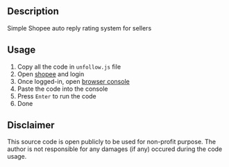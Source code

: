 ## Description

Simple Shopee auto reply rating system for sellers

## Usage

1. Copy all the code in ```unfollow.js``` file
2. Open [shopee](https://shopee.com.my/) and login
3. Once logged-in, open [browser console](https://support.airtable.com/hc/en-us/articles/232313848-How-to-open-the-developer-console#:~:text=To%20open%20the%20developer%20console%20window%20on%20Chrome%2C%20use%20the,then%20select%20%22Developer%20Tools.%22)
4. Paste the code into the console
5. Press ```Enter``` to run the code
6. Done

## Disclaimer
This source code is open publicly to be used for non-profit purpose. The author is not responsible for any damages (if any) occured during the code usage.

